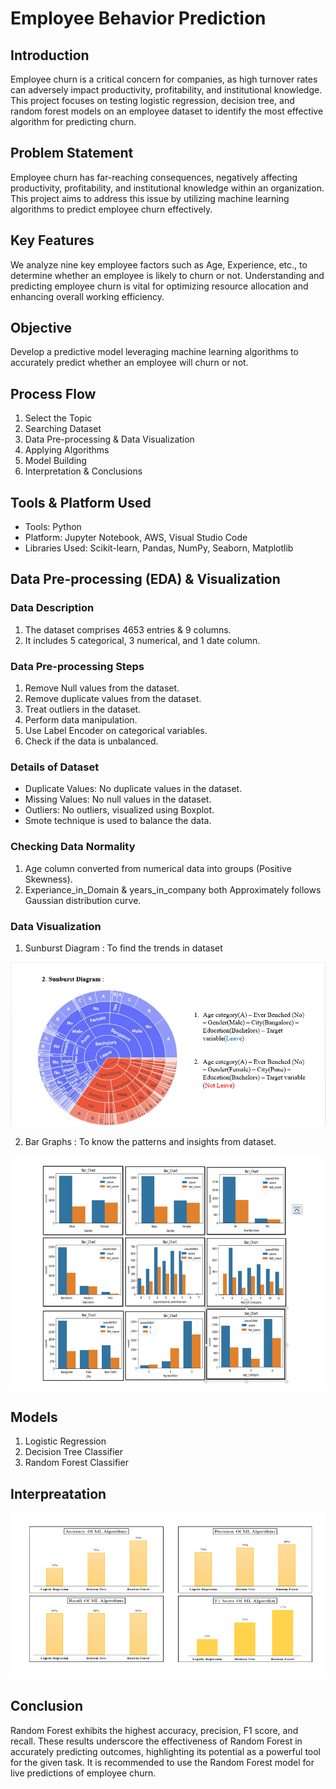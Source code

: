 # Employee Behavior Prediction

## Introduction

Employee churn is a critical concern for companies, as high turnover rates can adversely impact productivity, profitability, and institutional knowledge. This project focuses on testing logistic regression, decision tree, and random forest models on an employee dataset to identify the most effective algorithm for predicting churn.

## Problem Statement

Employee churn has far-reaching consequences, negatively affecting productivity, profitability, and institutional knowledge within an organization. This project aims to address this issue by utilizing machine learning algorithms to predict employee churn effectively.

## Key Features

We analyze nine key employee factors such as Age, Experience, etc., to determine whether an employee is likely to churn or not. Understanding and predicting employee churn is vital for optimizing resource allocation and enhancing overall working efficiency.

## Objective

Develop a predictive model leveraging machine learning algorithms to accurately predict whether an employee will churn or not.

## Process Flow

1. Select the Topic
2. Searching Dataset
3. Data Pre-processing & Data Visualization
4. Applying Algorithms
5. Model Building
6. Interpretation & Conclusions

## Tools & Platform Used

- Tools: Python
- Platform: Jupyter Notebook, AWS, Visual Studio Code
- Libraries Used: Scikit-learn, Pandas, NumPy, Seaborn, Matplotlib

## Data Pre-processing (EDA) & Visualization

### Data Description

1. The dataset comprises 4653 entries & 9 columns.
2. It includes 5 categorical, 3 numerical, and 1 date column.

### Data Pre-processing Steps

1. Remove Null values from the dataset.
2. Remove duplicate values from the dataset.
3. Treat outliers in the dataset.
4. Perform data manipulation.
5. Use Label Encoder on categorical variables.
6. Check if the data is unbalanced.

### Details of Dataset

- Duplicate Values: No duplicate values in the dataset.
- Missing Values: No null values in the dataset.
- Outliers: No outliers, visualized using Boxplot.
- Smote technique is used to balance the data.

### Checking Data Normality

1. Age column converted from numerical data into groups (Positive Skewness).
2. Experiance_in_Domain & years_in_company both Approximately follows Gaussian distribution curve.

### Data Visualization
1. Sunburst Diagram : To find the trends in dataset

![Screenshot](Images/chart_.png)

2. Bar Graphs : To know the patterns and insights from dataset.

![Screenshot](Images/BarChart.png)

## Models

1. Logistic Regression
2. Decision Tree Classifier
3. Random Forest Classifier

## Interpreatation

![Screenshot](Images/cp_co.png)

## Conclusion

Random Forest exhibits the highest accuracy, precision, F1 score, and recall. These results underscore the effectiveness of Random Forest in accurately predicting outcomes, highlighting its potential as a powerful tool for the given task. It is recommended to use the Random Forest model for live predictions of employee churn.
